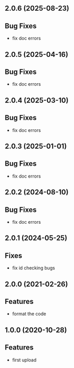 ## 2.0.6 (2025-08-23)

## Bug Fixes

- fix doc errors

## 2.0.5 (2025-04-16)

## Bug Fixes

- fix doc errors

## 2.0.4 (2025-03-10)

## Bug Fixes

- fix doc errors

## 2.0.3 (2025-01-01)

## Bug Fixes

- fix doc errors

## 2.0.2 (2024-08-10)

## Bug Fixes

- fix doc errors

## 2.0.1 (2024-05-25)

## Fixes

- fix id checking bugs

## 2.0.0 (2021-02-26)

## Features

- format the code

## 1.0.0 (2020-10-28)

## Features

- first upload